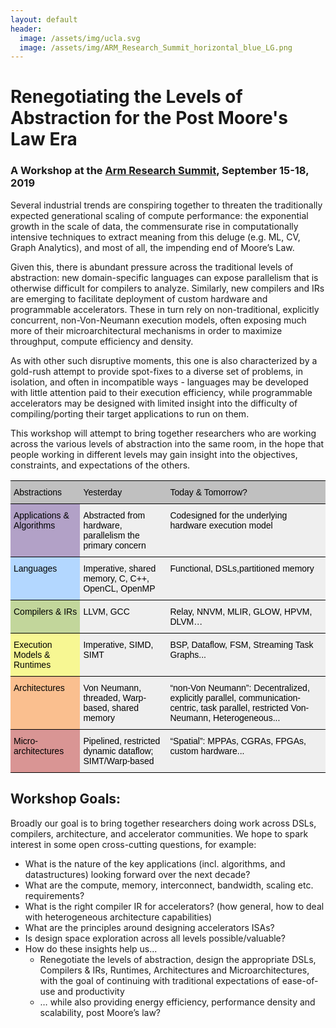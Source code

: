 ```yaml
---
layout: default
header:
  image: /assets/img/ucla.svg
  image: /assets/img/ARM_Research_Summit_horizontal_blue_LG.png
---
```

<!--
Text can be **bold**, _italic_, or ~~strikethrough~~.
[Link to another page](./another-page.html).
-->

# Renegotiating the Levels of Abstraction for the Post Moore's Law Era
### A Workshop at the [Arm Research Summit](https://www.arm.com/company/events/research-summit), September 15-18, 2019

Several industrial trends are conspiring together to threaten the traditionally expected generational scaling of compute performance: the exponential growth in the scale of data, the commensurate rise in computationally intensive techniques to extract meaning from this deluge (e.g. ML, CV, Graph Analytics), and most of all, the impending end of Moore’s Law.

Given this, there is abundant pressure across the traditional levels of abstraction: new domain-specific languages can expose parallelism that is otherwise difficult for compilers to analyze. Similarly, new compilers and IRs are emerging to facilitate deployment of custom hardware and programmable accelerators.  These in turn rely on non-traditional, explicitly concurrent, non-Von-Neumann execution models, often exposing much more of their microarchitectural mechanisms in order to maximize throughput, compute efficiency and density.

As with other such disruptive moments, this one is also characterized by a gold-rush attempt to provide spot-fixes to a diverse set of problems, in isolation, and often in incompatible ways - languages may be developed with little attention paid to their execution efficiency, while programmable accelerators may be designed with limited insight into the difficulty of compiling/porting their target applications to run on them.

This workshop will attempt to bring together researchers who are working across the various levels of abstraction into the same room, in the hope that people working in different levels may gain insight into the objectives, constraints, and expectations of the others.

<style type="text/css">
.tg  {border-collapse:collapse;border-spacing:0;}
.tg td{font-family:Arial, sans-serif;font-size:14px;padding:10px 5px;border-style:solid;border-width:0px;overflow:hidden;word-break:normal;border-top-width:1px;border-bottom-width:1px;border-color:black;}
.tg th{font-family:Arial, sans-serif;font-size:14px;font-weight:normal;padding:10px 5px;border-style:solid;border-width:0px;overflow:hidden;word-break:normal;border-top-width:1px;border-bottom-width:1px;border-color:black;}
.tg .tg-4fps{background-color:#efefef;color:#000000;border-color:#000000;text-align:left;vertical-align:top}
.tg .tg-cl49{background-color:#f7f793;color:#000000;border-color:#000000;text-align:left;vertical-align:top}
.tg .tg-o7qv{background-color:#c2d69b;color:#000000;border-color:#000000;text-align:left;vertical-align:top}
.tg .tg-zefg{background-color:#c0c0c0;color:#000000;border-color:#000000;text-align:left;vertical-align:top}
.tg .tg-pylb{background-color:#b2a1c7;color:#000000;border-color:#000000;text-align:left;vertical-align:top}
.tg .tg-yp4f{background-color:#b3d7ff;color:#000000;border-color:#000000;text-align:left;vertical-align:top}
.tg .tg-as4m{background-color:#fabf8f;color:#000000;border-color:#000000;text-align:left;vertical-align:top}
.tg .tg-5v9j{background-color:#d99594;color:#000000;border-color:#000000;text-align:left;vertical-align:top}
</style>
<table class="tg">
  <tr>
    <th class="tg-zefg">Abstractions</th>
    <th class="tg-zefg">Yesterday</th>
    <th class="tg-zefg">Today &amp; Tomorrow?</th>
  </tr>
  <tr>
    <td class="tg-pylb">Applications &amp; Algorithms</td>
    <td class="tg-4fps">Abstracted from hardware, parallelism the primary concern</td>
    <td class="tg-4fps">Codesigned for the underlying hardware execution model</td>
  </tr>
  <tr>
    <td class="tg-yp4f">Languages</td>
    <td class="tg-4fps">Imperative, shared memory, C, C++, OpenCL, OpenMP</td>
    <td class="tg-4fps">Functional, DSLs,partitioned memory</td>
  </tr>
  <tr>
    <td class="tg-o7qv">Compilers &amp; IRs</td>
    <td class="tg-4fps">LLVM, GCC</td>
    <td class="tg-4fps">Relay, NNVM, MLIR, GLOW, HPVM, DLVM…</td>
  </tr>
  <tr>
    <td class="tg-cl49">Execution Models &amp; Runtimes</td>
    <td class="tg-4fps">Imperative, SIMD, SIMT</td>
    <td class="tg-4fps">BSP, Dataflow, FSM, Streaming Task Graphs...</td>
  </tr>
  <tr>
    <td class="tg-as4m">Architectures</td>
    <td class="tg-4fps">Von Neumann, threaded, Warp-based, shared memory</td>
    <td class="tg-4fps">“non-Von Neumann”: Decentralized, explicitly parallel, communication-centric, task parallel, restricted Von-Neumann, Heterogeneous...</td>
  </tr>
  <tr>
    <td class="tg-5v9j">Micro-architectures</td>
    <td class="tg-4fps">Pipelined, restricted dynamic dataflow; SIMT/Warp-based</td>
    <td class="tg-4fps">“Spatial”: MPPAs, CGRAs, FPGAs, custom hardware...</td>
  </tr>
</table>

## Workshop Goals:
Broadly our goal is to bring together researchers doing work across DSLs, compilers, architecture, and accelerator communities.  We hope to spark interest in some open cross-cutting questions, for example:

* What is the nature of the key applications (incl. algorithms, and datastructures) looking forward over the next decade?
* What are the compute, memory, interconnect, bandwidth, scaling etc. requirements?
* What is the right compiler IR for accelerators?  (how general, how to deal with heterogeneous architecture capabilities)
* What are the principles around designing accelerators ISAs?
* Is design space exploration across all levels possible/valuable?
* How do these insights help us... 
    * Renegotiate the levels of abstraction, design the appropriate DSLs, Compilers & IRs, Runtimes, Architectures and Microarchitectures, with the goal of continuing with traditional expectations of ease-of-use and productivity
    * … while also providing energy efficiency, performance density and scalability, post Moore’s law?


